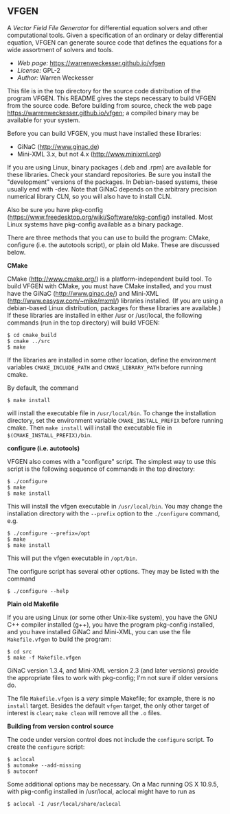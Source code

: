 VFGEN
-----

A *Vector Field File Generator* for differential equation solvers and
other computational tools.  Given a specification of an ordinary or delay
differential equation, VFGEN can generate source code that defines the
equations for a wide assortment of solvers and tools.

* _Web page:_ https://warrenweckesser.github.io/vfgen
* _License:_  GPL-2
* _Author:_   Warren Weckesser

This file is in the top directory for the source code distribution of the
program VFGEN.  This README gives the steps necessary to build VFGEN from
the source code.  Before building from source, check the web page
https://warrenweckesser.github.io/vfgen; a compiled binary may be available
for your system.

Before you can build VFGEN, you must have installed these libraries:

* GiNaC    (http://www.ginac.de)
* Mini-XML 3.x, but not 4.x (http://www.minixml.org)

If you are using Linux, binary packages (.deb and .rpm) are available for
these libraries.  Check your standard repositories.  Be sure you install
the "development" versions of the packages.  In Debian-based systems, these
usually end with -dev.  Note that GiNaC depends on the arbitrary precision
numerical library CLN, so you will also have to install CLN.

Also be sure you have pkg-config (https://www.freedesktop.org/wiki/Software/pkg-config/)
installed.  Most Linux systems have pkg-config available as a binary package.

There are three methods that you can use to build the program: CMake,
configure (i.e. the autotools script), or plain old Make.  These are discussed
below.


**CMake**

CMake (http://www.cmake.org/) is a platform-independent build tool. To build
VFGEN with CMake, you must have CMake installed, and you must have the GiNaC
(http://www.ginac.de/) and Mini-XML (http://www.easysw.com/~mike/mxml/)
libraries installed. (If you are using a debian-based Linux distribution,
packages for these libraries are available.)  If these libraries are installed
in either /usr or /usr/local, the following commands (run in the top directory)
will build VFGEN:

    $ cd cmake_build
    $ cmake ../src
    $ make

If the libraries are installed in some other location, define the environment
variables `CMAKE_INCLUDE_PATH` and `CMAKE_LIBRARY_PATH` before running cmake.

By default, the command

    $ make install

will install the executable file in `/usr/local/bin`.  To change the
installation directory, set the environment variable `CMAKE_INSTALL_PREFIX`
before running cmake.  Then `make install` will install the executable file
in `$(CMAKE_INSTALL_PREFIX)/bin`.


**configure (i.e. autotools)**

VFGEN also comes with a "configure" script.  The simplest way to use this
script is the following sequence of commands in the top directory:

    $ ./configure
    $ make
    $ make install

This will install the vfgen executable in `/usr/local/bin`.  You may change the
installation directory with the `--prefix` option to the `./configure` command,
e.g.

    $ ./configure --prefix=/opt
    $ make
    $ make install

This will put the vfgen executable in `/opt/bin`.

The configure script has several other options.  They may be listed with the
command

    $ ./configure --help


**Plain old Makefile**

If you are using Linux (or some other Unix-like system), you have the GNU C++
compiler installed (g++), you have the program pkg-config installed, and you
have installed GiNaC and Mini-XML, you can use the file `Makefile.vfgen` to
build the program:

    $ cd src
    $ make -f Makefile.vfgen

GiNaC version 1.3.4, and Mini-XML version 2.3 (and later versions) provide the
appropriate files to work with pkg-config; I'm not sure if older versions do.

The file `Makefile.vfgen` is a *very* simple Makefile; for example, there is
no `install` target.  Besides the default `vfgen` target, the only other
target of interest is `clean`; `make clean` will remove all the `.o` files.


**Building from version control source**

The code under version control does not include the `configure` script.
To create the `configure` script:

    $ aclocal
    $ automake --add-missing
    $ autoconf

Some additional options may be necessary.  On a Mac running OS X 10.9.5,
with pkg-config installed in /usr/local, aclocal might have to run as

    $ aclocal -I /usr/local/share/aclocal
